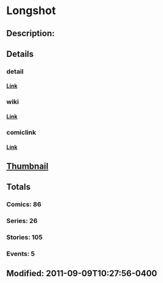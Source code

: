 # Longshot
## Description: 
## Details
### detail
#### [Link](http://marvel.com/comics/characters/1009408/longshot?utm_campaign=apiRef&utm_source=225578a89fc76f3d20fbffda5d17a88d)
### wiki
#### [Link](http://marvel.com/universe/Longshot?utm_campaign=apiRef&utm_source=225578a89fc76f3d20fbffda5d17a88d)
### comiclink
#### [Link](http://marvel.com/comics/characters/1009408/longshot?utm_campaign=apiRef&utm_source=225578a89fc76f3d20fbffda5d17a88d)
## [Thumbnail](http://i.annihil.us/u/prod/marvel/i/mg/5/60/4c003d6176aa1.jpg)
## Totals
### Comics: 86
### Series: 26
### Stories: 105
### Events: 5
## Modified: 2011-09-09T10:27:56-0400
